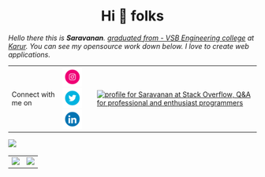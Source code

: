 
<h1 align='center'>Hi 👋 folks</h1>

_Hello there this is **Saravanan**. [graduated from - VSB Engineering college]() at [Karur](). You can see my opensource work down below. I love to create web applications._

<table align="center">
    <td>Connect with me on</td>    
 <td>
    <a href="https://www.instagram.com/vkl_saravanan/"><img src="https://github.com/vklsaravanan/vklsaravanan/blob/main/logos/371907300_INSTAGRAM_ICON_TRANSPARENT_400.gif" width="40" height="40" ></a>
    <a href="https://twitter.com/VklSaravanan"><img src="https://github.com/vklsaravanan/vklsaravanan/blob/main/logos/371907030_TWITTER_ICON_TRANSPARENT_400.gif" width="40" height="40" ></a>
        <a href="https://www.linkedin.com/in/saravanan-raja-8015a820a/"><img src="https://github.com/vklsaravanan/vklsaravanan/blob/main/logos/372102050_LINKEDIN_ICON_TRANSPARENT_400.gif" width="40" height="40"></a>
    </td>
    <td>
        <a href="https://stackoverflow.com/users/16570902/saravanan"><img src="https://stackoverflow.com/users/flair/16570902.png?theme=dark" width="208" height="58" alt="profile for Saravanan at Stack Overflow, Q&amp;A for professional and enthusiast programmers" title="profile for Saravanan at Stack Overflow, Q&amp;A for professional and enthusiast programmers"></a>
    </td>
</table>
<table align="center" height='300'>
         <tr>
            <td> 
                <img src="https://github-readme-stats.vercel.app/api/top-langs/?username=vklsaravanan&theme=radical">
            </td>
            <td>
                <img src="https://github-readme-stats.vercel.app/api?username=vklsaravanan&show_icons=true&theme=radical"><br>    
            </td>
         </tr>
        <tr>
            <img src="https://activity-graph.herokuapp.com/graph?username=vklsaravanan&theme=dracula">    
        </tr>
</table>
